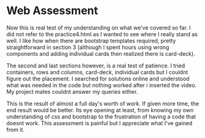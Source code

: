 # Web Assessment

Now this is real test of my understanding on what we've covered so far. I did not refer to the practice4.html as I wanted to see where I really stand as well. I like how when there are bootstrap templates required, pretty straightforward in section 3 (although I spent hours using wrong components and adding individual cards then realized there is card-deck). 

The second and last sections however, is a real test of patience. I tried containers, rows and columns, card-deck, individual cards but I couldnt figure out the placement. I searched for solutions online and understood what was needed in the code but nothing worked after i inserted the video. My project mates couldnt answer my queries either.

This is the result of almost a full day's worth of work. If given more time, the end result would be better. Its eye opening at least, from knowing my own understanding of css and bootstrap to the frustration of having a code that doesnt work. This assessment is painful but I appreciate what I've gained from it.

